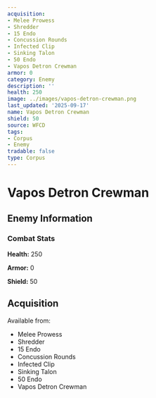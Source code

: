 ```yaml
---
acquisition:
- Melee Prowess
- Shredder
- 15 Endo
- Concussion Rounds
- Infected Clip
- Sinking Talon
- 50 Endo
- Vapos Detron Crewman
armor: 0
category: Enemy
description: ''
health: 250
image: ../images/vapos-detron-crewman.png
last_updated: '2025-09-17'
name: Vapos Detron Crewman
shield: 50
source: WFCD
tags:
- Corpus
- Enemy
tradable: false
type: Corpus
---
```


# Vapos Detron Crewman

## Enemy Information

### Combat Stats

**Health:** 250

**Armor:** 0

**Shield:** 50

## Acquisition

Available from:
- Melee Prowess
- Shredder
- 15 Endo
- Concussion Rounds
- Infected Clip
- Sinking Talon
- 50 Endo
- Vapos Detron Crewman

